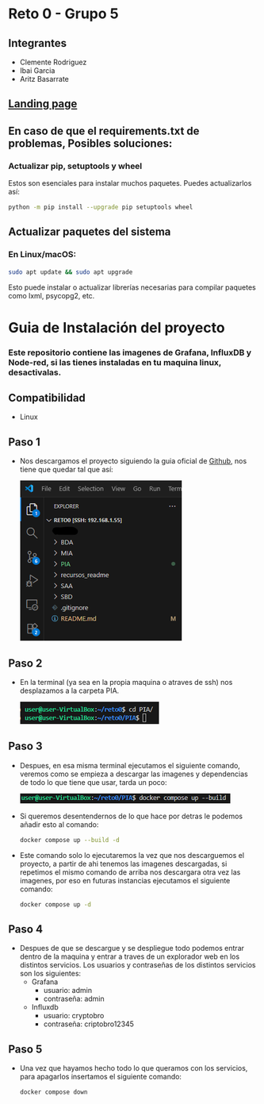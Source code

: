 # Reto 0 - Grupo 5
## Integrantes
- Clemente Rodriguez
- Ibai Garcia
- Aritz Basarrate

## **[Landing page](https://ai-somorrostro.github.io/reto0)**
## En caso de que el requirements.txt de problemas, Posibles soluciones:
### Actualizar pip, setuptools y wheel
Estos son esenciales para instalar muchos paquetes. Puedes actualizarlos así:

```bash
python -m pip install --upgrade pip setuptools wheel
```
## Actualizar paquetes del sistema
### En Linux/macOS:

```bash
sudo apt update && sudo apt upgrade
```
Esto puede instalar o actualizar librerías necesarias para compilar paquetes como lxml, psycopg2, etc.


# Guia de Instalación del proyecto
### Este repositorio contiene las imagenes de Grafana, InfluxDB y Node-red, si las tienes instaladas en tu maquina linux, desactivalas.
## Compatibilidad
 - Linux

## Paso 1
 - Nos descargamos el proyecto siguiendo la guia oficial de [Github](https://url-del-enlace.com), nos tiene que quedar tal que así:

    ![Arbol proyecto](recursos_readme/tree.png)

## Paso 2
 - En la terminal (ya sea en la propia maquina o atraves de ssh) nos desplazamos a la carpeta PIA.

    ![terminal_1](recursos_readme/terminal_1.png)

## Paso 3
 - Despues, en esa misma terminal ejecutamos el siguiente comando, veremos como se empieza a descargar las imagenes y dependencias de todo lo que tiene que usar, tarda un poco:

    ![terminal_2](recursos_readme/terminal_2.png)

 - Si queremos desentendernos de lo que hace por detras le podemos añadir esto al comando:
    ```bash
    docker compose up --build -d
    ```
 - Este comando solo lo ejecutaremos la vez que nos descarguemos el proyecto, a partir de ahi tenemos las imagenes descargadas, si repetimos el mismo comando de arriba nos descargara otra vez las imagenes, por eso en futuras instancias ejecutamos el siguiente comando:
    ```bash
    docker compose up -d
    ```
## Paso 4
 - Despues de que se descargue y se despliegue todo podemos entrar dentro de la maquina y entrar a traves de un explorador web en los distintos servicios. Los usuarios y contraseñas de los distintos servicios son los siguientes:
     - Grafana
        - usuario: admin
        - contraseña: admin
     - Influxdb
        - usuario: cryptobro
        - contraseña: criptobro12345

## Paso 5
 - Una vez que hayamos hecho todo lo que queramos con los servicios, para apagarlos insertamos el siguiente comando:
    ```bash
    docker compose down
    ```
